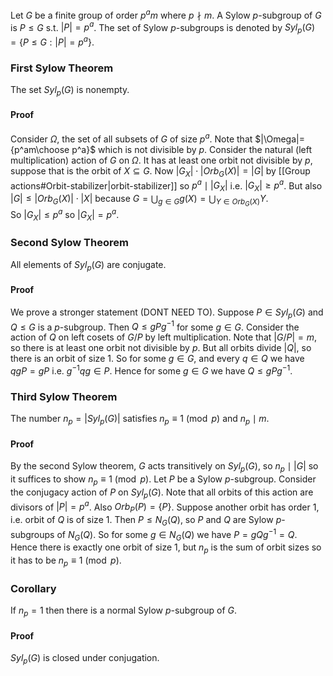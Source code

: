 Let $G$ be a finite group of order $p^am$ where $p \nmid m$. 
A Sylow $p$-subgroup of $G$ is $P\leq G$ s.t. $|P|=p^a$. 
The set of Sylow $p$-subgroups is denoted by $Syl_p(G)=\{P\leq G: |P|=p^a\}$. 
### First Sylow Theorem
The set $Syl_p(G)$ is nonempty.
#### Proof
Consider $\Omega$, the set of all subsets of $G$ of size $p^a$. 
Note that $|\Omega|={p^am\choose p^a}$ which is not divisible by $p$. 
Consider the natural (left multiplication) action of $G$ on $\Omega$.
It has at least one orbit not divisible by $p$, suppose that is the orbit of $X\subseteq G$. 
Now $|G_X|\cdot |Orb_G(X)|=|G|$ by [[Group actions#Orbit-stabilizer|orbit-stabilizer]] so $p^a\mid |G_X|$ i.e. $|G_X|\geq p^a$. 
But also $|G|\leq |Orb_G(X)|\cdot |X|$ because $G=\bigcup_{g\in G} g(X)=\bigcup_{Y\in Orb_G(X)}Y$.  
So $|G_X|\leq p^a$ so $|G_X|=p^a$. 
### Second Sylow Theorem
All elements of $Syl_p(G)$ are conjugate. 
#### Proof
We prove a stronger statement (DONT NEED TO). 
Suppose $P\in Syl_p(G)$ and $Q\leq G$ is a $p$-subgroup. 
Then $Q\leq gPg^{-1}$ for some $g\in G$. 
Consider the action of $Q$ on left cosets of $G/P$ by left multiplication. 
Note that $|G/P|=m$, so there is at least one orbit not divisible by $p$. 
But all orbits divide $|Q|$, so there is an orbit of size $1$. 
So for some $g\in G$, and every $q\in Q$ we have $qgP=gP$ i.e. $g^{-1}qg\in P$. 
Hence for some $g\in G$ we have $Q\leq gPg^{-1}$. 
### Third Sylow Theorem
The number $n_p=|Syl_p(G)|$ satisfies $n_p\equiv 1\pmod{p}$ and $n_p\mid m$.
#### Proof
By the second Sylow theorem, $G$ acts transitively on $Syl_p(G)$, 
so $n_p\mid |G|$ so it suffices to show $n_p\equiv 1\pmod p$. 
Let $P$ be a Sylow $p$-subgroup. 
Consider the conjugacy action of $P$ on $Syl_p(G)$. 
Note that all orbits of this action are divisors of $|P|=p^a$. 
Also $Orb_P(P)=\{P\}$. 
Suppose another orbit has order 1, i.e. orbit of $Q$ is of size 1. 
Then $P\leq N_G(Q)$, so $P$ and $Q$ are Sylow $p$-subgroups of $N_G(Q)$. 
So for some $g\in N_G(Q)$ we have $P=gQg^{-1}=Q$. 
Hence there is exactly one orbit of size $1$, 
but $n_p$ is the sum of orbit sizes so it has to be $n_p\equiv 1\pmod p$.
### Corollary
If $n_p=1$ then there is a normal Sylow $p$-subgroup of $G$.
#### Proof
$Syl_p(G)$ is closed under conjugation.
